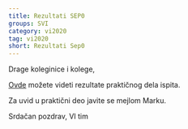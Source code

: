 ```yaml
---
title: Rezultati SEP0
groups: SVI
category: vi2020
tag: vi2020
short: Rezultati Sep0
---
```


Drage koleginice i kolege,

[Ovde](http://poincare.matf.bg.ac.rs/~marko_spasic/vi.ods) možete videti rezultate praktičnog dela ispita.

Za uvid u praktični deo javite se mejlom Marku.

Srdačan pozdrav,
VI tim





